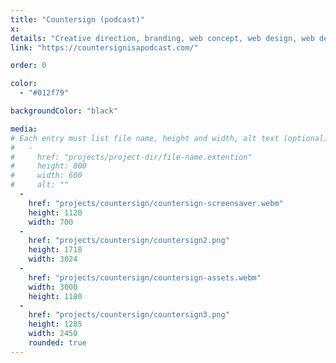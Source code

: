 ```yaml
---
title: "Countersign (podcast)"
x:
details: "Creative direction, branding, web concept, web design, web development"
link: "https://countersignisapodcast.com/"

order: 0

color: 
  - "#012f79"

backgroundColor: "black"

media: 
# Each entry must list file name, height and width, alt text (optional)
#   -
#     href: "projects/project-dir/file-name.extention"
#     height: 800
#     width: 600
#     alt: ""
  -
    href: "projects/countersign/countersign-screensaver.webm"
    height: 1120
    width: 700
  -
    href: "projects/countersign/countersign2.png"
    height: 1718
    width: 3024 
  -
    href: "projects/countersign/countersign-assets.webm"
    width: 3000
    height: 1180
  -
    href: "projects/countersign/countersign3.png"
    height: 1285
    width: 2450
    rounded: true
---
```

